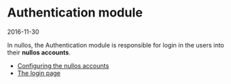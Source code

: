 Authentication module
========================
2016-11-30



In nullos, the Authentication module is responsible for login in the users into their **nullos accounts**.


- [Configuring the nullos accounts](https://github.com/lingtalfi/nullos-admin/tree/master/doc/official/modules/authentication-module/configuring-nullos-accounts.md)
- [The login page](https://github.com/lingtalfi/nullos-admin/tree/master/doc/official/modules/authentication-module/login-page.md)